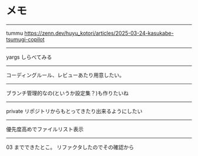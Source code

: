# メモ

---

tummu
https://zenn.dev/huyu_kotori/articles/2025-03-24-kasukabe-tsumugi-copilot

---

yargs しらべてみる

---

コーディングルール、レビューあたり用意したい。

---

ブランチ管理的なの(というか設定集？)も作りたいね

---

private リポジトリからもとってきたり出来るようにしたい

---

優先度高めでファイルリスト表示

---

03 までできたとこ。
リファクタしたのでその確認から
